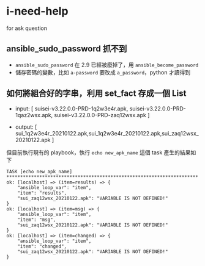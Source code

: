 # i-need-help
for ask question

## ansible_sudo_password 抓不到
- `ansible_sudo_password` 在 2.9 已經被廢掉了，用 `ansible_become_password`
- 儲存密碼的變數，比如 `a-password` 要改成 `a_password`，python 才讀得到

## 如何將組合好的字串，利用 set_fact 存成一個 List

- input: [ suisei-v3.22.0.0-PRD-1q2w3e4r.apk, suisei-v3.22.0.0-PRD-1qaz2wsx.apk, suisei-v3.22.0.0-PRD-zaq12wsx.apk ]

- output: [ sui_1q2w3e4r_20210122.apk,sui_1q2w3e4r_20210122.apk,sui_zaq12wsx_20210122.apk ]

但目前執行現有的 playbook，執行 `echo new_apk_name` 這個 task 產生的結果如下
```
TASK [echo new_apk_name] **********************************************************************
ok: [localhost] => (item=results) => {
    "ansible_loop_var": "item",
    "item": "results",
    "sui_zaq12wsx_20210122.apk": "VARIABLE IS NOT DEFINED!"
}
ok: [localhost] => (item=msg) => {
    "ansible_loop_var": "item",
    "item": "msg",
    "sui_zaq12wsx_20210122.apk": "VARIABLE IS NOT DEFINED!"
}
ok: [localhost] => (item=changed) => {
    "ansible_loop_var": "item",
    "item": "changed",
    "sui_zaq12wsx_20210122.apk": "VARIABLE IS NOT DEFINED!"
}

```